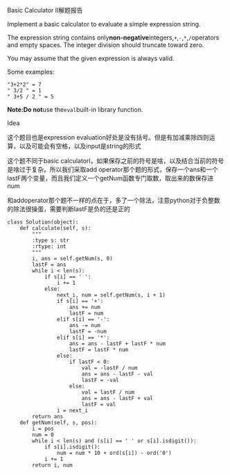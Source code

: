 Basic Calculator II解题报告

Implement a basic calculator to evaluate a simple expression string.

The expression string contains only**non-negative**integers,`+`,`-`,`*`,`/`operators and empty spaces. The integer division should truncate toward zero.

You may assume that the given expression is always valid.

Some examples:  


```
"3+2*2" = 7
" 3/2 " = 1
" 3+5 / 2 " = 5
```

**Note:Do not**use the`eval`built-in library function.

Idea

这个题目也是expression evaluation好处是没有括号。但是有加减乘除四则运算，以及可能会有空格，以及input是string的形式

这个题不同于basic calculatorI，如果保存之前的符号是啥，以及结合当前的符号是啥过于复杂。所以我们采取add operator那个题的形式，保存一个ans和一个lastF两个变量，而且我们定义一个getNum函数专门取数，取出来的数保存进num

和addoperator那个题不一样的点在于，多了一个除法，注意python对于负整数的除法很操蛋，需要判断lastF是负的还是正的

```
class Solution(object):
    def calculate(self, s):
        """
        :type s: str
        :rtype: int
        """
        i, ans = self.getNum(s, 0)
        lastF = ans
        while i < len(s):
            if s[i] == ' ':
                i += 1
            else:
                next_i, num = self.getNum(s, i + 1)
                if s[i] == '+':
                    ans += num
                    lastF = num
                elif s[i] == '-':
                    ans -= num
                    lastF = -num
                elif s[i] == '*':
                    ans = ans - lastF + lastF * num
                    lastF = lastF * num
                else:
                    if lastF < 0:
                        val = -lastF / num
                        ans = ans - lastF - val
                        lastF = -val
                    else:
                        val = lastF / num
                        ans = ans - lastF + val
                        lastF = val
                i = next_i
        return ans
    def getNum(self, s, pos):
        i = pos
        num = 0
        while i < len(s) and (s[i] == ' ' or s[i].isdigit()):
            if s[i].isdigit():
                num = num * 10 + ord(s[i]) - ord('0')
            i += 1
        return i, num

```



